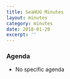 ```yaml
---
title: SeaHUG Minutes
layout: minutes
category: minutes
date: 2018-01-20
excerpt: ''
---
```


### Agenda

* No specific agenda
